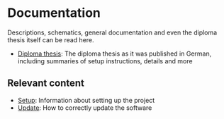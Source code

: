 # Documentation

Descriptions, schematics, general documentation and even the diploma thesis itself can be read here.

- [Diploma thesis](Projektbeschreibung.pdf): The diploma thesis as it was published in German, including summaries of setup instructions, details and more

## Relevant content

- [Setup](setup.md): Information about setting up the project
- [Update](update.md): How to correctly update the software